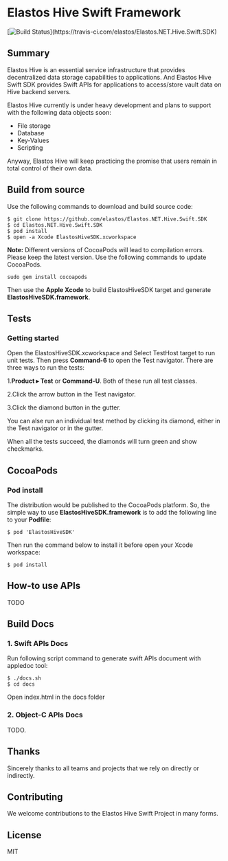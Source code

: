 Elastos Hive Swift Framework
=============================

[![Build Status](https://travis-ci.com/elastos/Elastos.NET.Hive.Swift.SDK.svg?)](https://travis-ci.com/elastos/Elastos.NET.Hive.Swift.SDK)

## Summary

Elastos Hive is an essential service infrastructure that provides decentralized data storage capabilities to applications. And Elastos Hive Swift SDK provides Swift APIs for applications to access/store vault data on Hive backend servers.

Elastos Hive currently is under heavy development and plans to support with the following data objects soon:

- File storage
- Database
- Key-Values
- Scripting

Anyway, Elastos Hive will keep practicing the promise that users remain in total control of their own data.


## Build from source

Use the following commands to download and build source code:

```shell
$ git clone https://github.com/elastos/Elastos.NET.Hive.Swift.SDK
$ cd Elastos.NET.Hive.Swift.SDK
$ pod install
$ open -a Xcode ElastosHiveSDK.xcworkspace
```

**Note:** Different versions of CocoaPods will lead to compilation errors. Please keep the latest version. Use the following commands to update CocoaPods.

```
sudo gem install cocoapods
```

Then use the **Apple Xcode** to build ElastosHiveSDK target and generate **ElastosHiveSDK.framework**.

## Tests

### Getting started
Open the ElastosHiveSDK.xcworkspace and Select TestHost target to run unit tests. Then press **Command-6** to open the Test navigator.
There are three ways to run the tests:

1.**Product ▸ Test** or **Command-U**. Both of these run all test classes.

2.Click the arrow button in the Test navigator.

3.Click the diamond button in the gutter.

You can alse run an individual test method by clicking its diamond, either in the Test navigator or in the gutter.

When all the tests succeed, the diamonds will turn green and show checkmarks.

## CocoaPods

###  Pod install
The distribution would be published to the CocoaPods platform. So, the simple way to use **ElastosHiveSDK.framework** is to add the following line to your **Podfile**:

```
$ pod 'ElastosHiveSDK'
```

Then run the command below to install it before open your Xcode workspace:
```shell
$ pod install
```

## How-to use APIs

TODO

## Build Docs

### 1. Swift APIs Docs

Run following script command to generate swift APIs document with appledoc tool:

```shell
$ ./docs.sh
$ cd docs
```
Open index.html in the docs folder

### 2. Object-C APIs Docs

TODO.

## Thanks

Sincerely thanks to all teams and projects that we rely on directly or indirectly.

## Contributing

We welcome contributions to the Elastos Hive Swift Project in many forms.

## License

MIT


